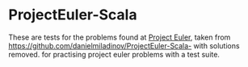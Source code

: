 ProjectEuler-Scala
==================
These are tests for the problems found at [Project Euler][1], taken from https://github.com/danielmiladinov/ProjectEuler-Scala- with solutions removed. for practising project euler problems with a test suite.

[1]: http://project.euler.net
